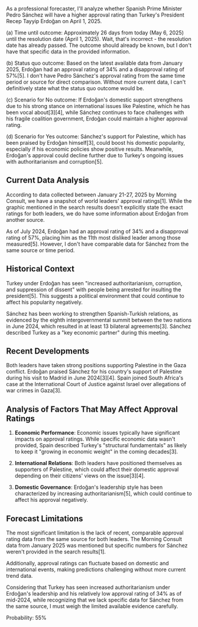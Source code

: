 As a professional forecaster, I'll analyze whether Spanish Prime Minister Pedro Sánchez will have a higher approval rating than Turkey's President Recep Tayyip Erdoğan on April 1, 2025.

(a) Time until outcome: Approximately 26 days from today (May 6, 2025) until the resolution date (April 1, 2025). Wait, that's incorrect - the resolution date has already passed. The outcome should already be known, but I don't have that specific data in the provided information.

(b) Status quo outcome: Based on the latest available data from January 2025, Erdoğan had an approval rating of 34% and a disapproval rating of 57%[5]. I don't have Pedro Sánchez's approval rating from the same time period or source for direct comparison. Without more current data, I can't definitively state what the status quo outcome would be.

(c) Scenario for No outcome: If Erdoğan's domestic support strengthens due to his strong stance on international issues like Palestine, which he has been vocal about[3][4], while Sánchez continues to face challenges with his fragile coalition government, Erdoğan could maintain a higher approval rating.

(d) Scenario for Yes outcome: Sánchez's support for Palestine, which has been praised by Erdoğan himself[3], could boost his domestic popularity, especially if his economic policies show positive results. Meanwhile, Erdoğan's approval could decline further due to Turkey's ongoing issues with authoritarianism and corruption[5].

## Current Data Analysis

According to data collected between January 21-27, 2025 by Morning Consult, we have a snapshot of world leaders' approval ratings[1]. While the graphic mentioned in the search results doesn't explicitly state the exact ratings for both leaders, we do have some information about Erdoğan from another source.

As of July 2024, Erdoğan had an approval rating of 34% and a disapproval rating of 57%, placing him as the 11th most disliked leader among those measured[5]. However, I don't have comparable data for Sánchez from the same source or time period.

## Historical Context

Turkey under Erdoğan has seen "increased authoritarianism, corruption, and suppression of dissent" with people being arrested for insulting the president[5]. This suggests a political environment that could continue to affect his popularity negatively.

Sánchez has been working to strengthen Spanish-Turkish relations, as evidenced by the eighth intergovernmental summit between the two nations in June 2024, which resulted in at least 13 bilateral agreements[3]. Sánchez described Turkey as a "key economic partner" during this meeting.

## Recent Developments

Both leaders have taken strong positions supporting Palestine in the Gaza conflict. Erdoğan praised Sánchez for his country's support of Palestine during his visit to Madrid in June 2024[3][4]. Spain joined South Africa's case at the International Court of Justice against Israel over allegations of war crimes in Gaza[3].

## Analysis of Factors That May Affect Approval Ratings

1. **Economic Performance**:
   Economic issues typically have significant impacts on approval ratings. While specific economic data wasn't provided, Spain described Turkey's "structural fundamentals" as likely to keep it "growing in economic weight" in the coming decades[3].

2. **International Relations**:
   Both leaders have positioned themselves as supporters of Palestine, which could affect their domestic approval depending on their citizens' views on the issue[3][4].

3. **Domestic Governance**:
   Erdoğan's leadership style has been characterized by increasing authoritarianism[5], which could continue to affect his approval negatively.

## Forecast Limitations

The most significant limitation is the lack of recent, comparable approval rating data from the same source for both leaders. The Morning Consult data from January 2025 was mentioned but specific numbers for Sánchez weren't provided in the search results[1].

Additionally, approval ratings can fluctuate based on domestic and international events, making predictions challenging without more current trend data.

Considering that Turkey has seen increased authoritarianism under Erdoğan's leadership and his relatively low approval rating of 34% as of mid-2024, while recognizing that we lack specific data for Sánchez from the same source, I must weigh the limited available evidence carefully.

Probability: 55%